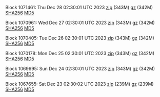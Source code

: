 Block 1071461: Thu Dec 28 02:30:01 UTC 2023 [zip](https://files.01coin.io/mainnet/2023-12-28/bootstrap.dat.zip) (343M) [gz](https://files.01coin.io/mainnet/2023-12-28/bootstrap.dat.tar.gz) (342M) [SHA256](https://files.01coin.io/mainnet/2023-12-28/sha256.txt) [MD5](https://files.01coin.io/mainnet/2023-12-28/md5.txt)

Block 1070961: Wed Dec 27 02:30:01 UTC 2023 [zip](https://files.01coin.io/mainnet/2023-12-27/bootstrap.dat.zip) (343M) [gz](https://files.01coin.io/mainnet/2023-12-27/bootstrap.dat.tar.gz) (342M) [SHA256](https://files.01coin.io/mainnet/2023-12-27/sha256.txt) [MD5](https://files.01coin.io/mainnet/2023-12-27/md5.txt)

Block 1070405: Tue Dec 26 02:30:01 UTC 2023 [zip](https://files.01coin.io/mainnet/2023-12-26/bootstrap.dat.zip) (343M) [gz](https://files.01coin.io/mainnet/2023-12-26/bootstrap.dat.tar.gz) (342M) [SHA256](https://files.01coin.io/mainnet/2023-12-26/sha256.txt) [MD5](https://files.01coin.io/mainnet/2023-12-26/md5.txt)

Block 1070178: Mon Dec 25 02:30:01 UTC 2023 [zip](https://files.01coin.io/mainnet/2023-12-25/bootstrap.dat.zip) (343M) [gz](https://files.01coin.io/mainnet/2023-12-25/bootstrap.dat.tar.gz) (342M) [SHA256](https://files.01coin.io/mainnet/2023-12-25/sha256.txt) [MD5](https://files.01coin.io/mainnet/2023-12-25/md5.txt)

Block 1069695: Sun Dec 24 02:30:01 UTC 2023 [zip](https://files.01coin.io/mainnet/2023-12-24/bootstrap.dat.zip) (343M) [gz](https://files.01coin.io/mainnet/2023-12-24/bootstrap.dat.tar.gz) (342M) [SHA256](https://files.01coin.io/mainnet/2023-12-24/sha256.txt) [MD5](https://files.01coin.io/mainnet/2023-12-24/md5.txt)

Block 1067655: Sat Dec 23 02:30:02 UTC 2023 [zip](https://files.01coin.io/mainnet/2023-12-23/bootstrap.dat.zip) (239M) [gz](https://files.01coin.io/mainnet/2023-12-23/bootstrap.dat.tar.gz) (239M) [SHA256](https://files.01coin.io/mainnet/2023-12-23/sha256.txt) [MD5](https://files.01coin.io/mainnet/2023-12-23/md5.txt)
